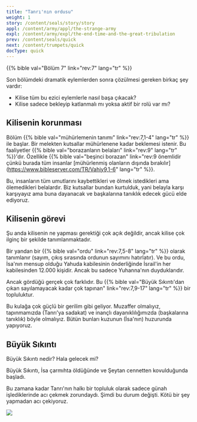```yaml
---
title: "Tanrı'nın ordusu"
weight: 1
story: /content/seals/story/story
appl: /content/army/appl/the-strange-army
expl: /content/army/expl/the-end-time-and-the-great-tribulation
prev: /content/seals/quick
next: /content/trumpets/quick
docType: quick
---
```


{{% bible val="Bölüm 7" link="rev:7" lang="tr" %}}

Son bölümdeki dramatik eylemlerden sonra çözülmesi gereken birkaç şey vardır:
- Kilise tüm bu ezici eylemlerle nasıl başa çıkacak?
- Kilise sadece bekleyip katlanmalı mı yoksa aktif bir rolü var mı?

## Kilisenin korunması

Bölüm {{% bible val="mühürlemenin tanımı" link="rev:7,1-4" lang="tr" %}} ile başlar. Bir melekten kutsallar mühürlenene kadar beklemesi istenir. Bu faaliyetler {{% bible val="borazanların belaları" link="rev:9" lang="tr" %}}'dır. Özellikle {{% bible val="beşinci borazan" link="rev:9 önemlidir çünkü burada tüm insanlar [mühürlenmiş olanların dışında bırakılır](https://www.bibleserver.com/TR/Vahiy9,1-6" lang="tr" %}}.

Bu, insanların tüm umutlarını kaybettikleri ve ölmek istedikleri ama ölemedikleri belalardır. Biz kutsallar bundan kurtulduk, yani belayla karşı karşıyayız ama buna dayanacak ve başkalarına tanıklık edecek gücü elde ediyoruz.

## Kilisenin görevi

Şu anda kilisenin ne yapması gerektiği çok açık değildir, ancak kilise çok ilginç bir şekilde tanımlanmaktadır.

Bir yandan bir {{% bible val="ordu" link="rev:7,5-8" lang="tr" %}} olarak tanımlanır (sayım, çıkış sırasında ordunun sayımını hatırlatır). Ve bu ordu, İsa'nın mensup olduğu Yahuda kabilesinin önderliğinde İsrail'in her kabilesinden 12.000 kişidir. Ancak bu sadece Yuhanna'nın duyduklarıdır. 

Ancak gördüğü gerçek çok farklıdır. Bu {{% bible val="Büyük Sıkıntı'dan çıkan sayılamayacak kadar çok tapınan" link="rev:7,9-17" lang="tr" %}} bir topluluktur. 

Bu kulağa çok güçlü bir gerilim gibi geliyor. Muzaffer olmalıyız, tapınmamızda (Tanrı'ya sadakat) ve inançlı dayanıklılığımızda (başkalarına tanıklık) böyle olmalıyız. Bütün bunları kuzunun (İsa'nın) huzurunda yapıyoruz.

## Büyük Sıkıntı

Büyük Sıkıntı nedir? Hala gelecek mi? 

Büyük Sıkıntı, İsa çarmıhta öldüğünde ve Şeytan cennetten kovulduğunda başladı.

Bu zamana kadar Tanrı'nın halkı bir topluluk olarak sadece günah işlediklerinde acı çekmek zorundaydı. Şimdi bu durum değişti. Kötü bir şey yapmadan acı çekiyoruz.

![](/image/Drangsal_tr.jpg)